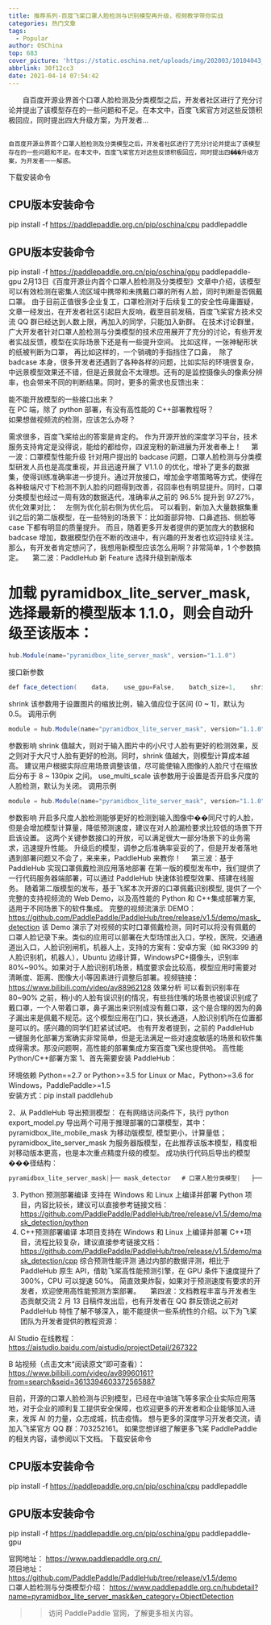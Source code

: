 ```yaml
---
title: 推荐系列-百度飞桨口罩人脸检测与识别模型再升级，视频教学带你实战
categories: 热门文章
tags:
  - Popular
author: OSChina
top: 683
cover_picture: 'https://static.oschina.net/uploads/img/202003/10104043_DQyU.jpeg'
abbrlink: 30f12cc3
date: 2021-04-14 07:54:42
---
```


&emsp;&emsp;自百度开源业界首个口罩人脸检测及分类模型之后，开发者社区进行了充分讨论并提出了该模型存在的一些问题和不足。在本文中，百度飞桨官方对这些反馈积极回应，同时提出四大升级方案，为开发者...
<!-- more -->

                                                                                                                                                                                        自百度开源业界首个口罩人脸检测及分类模型之后，开发者社区进行了充分讨论并提出了该模型存在的一些问题和不足。在本文中，百度飞桨官方对这些反馈积极回应，同时提出四���升级方案，为开发者一一解惑。 
下载安装命令

## CPU版本安装命令
pip install -f https://paddlepaddle.org.cn/pip/oschina/cpu paddlepaddle

## GPU版本安装命令
pip install -f https://paddlepaddle.org.cn/pip/oschina/gpu paddlepaddle-gpu 
2月13日《百度开源业内首个口罩人脸检测及分类模型》文章中介绍，该模型可以有效检测在密集人流区域中携带和未携戴口罩的所有人脸，同时判断是否佩戴口罩。 
由于目前正值很多企业复工，口罩检测对于后续复工的安全性毋庸置疑，文章一经发出，在开发者社区引起巨大反响，截至目前发稿，百度飞桨官方技术交流 QQ 群已经达到人数上限，再加入的同学，只能加入新群。 
在技术讨论群里，广大开发者针对口罩人脸检测与分类模型的技术应用展开了充分的讨论，有些开发者实战反馈，模型在实际场景下还是有一些提升空间。 
比如这样，一张神秘形状的纸被判断为口罩， 
​ 
再比如这样的，一个销魂的手指挡住了口鼻， 
​ 
除了 badcase 本身，很多开发者还遇到了各种各样的问题，比如实际的环境很复杂，中远景模型效果还不错，但是近景就会不太理想。还有的是监控摄像头的像素分辨率，也会带来不同的判断结果。同时，更多的需求也反馈出来： 
 
  能不能开放模型的一些接口出来？  
  在 PC 端，除了 python 部署，有没有高性能的 C++部署教程呀？  
  如果想做视频流的检测，应该怎么办呀？  
 
需求很多，百度飞桨给出的答案是肯定的。 
作为开源开放的深度学习平台，技术服务支持肯定是没得说，能给的都给你，四波宠粉的新进展为开发者奉上！ 
  
  
第一波：口罩模型性能升级 
针对用户提出的 badcase 问题，口罩人脸检测与分类模型研发人员也是高度重视，并且迅速开展了 V1.1.0 的优化，增补了更多的数据集，使得训练准确率进一步提升。通过开放接口，增加金字塔策略等方式，使得在各种极端尺寸下检测不到人脸的问题得到改善，召回率也有明显提升。同时，口罩分类模型也经过一周有效的数据迭代，准确率从之前的 96.5% 提升到 97.27%，优化效果对比： 
​ 
​ 
​ 
左侧为优化前右侧为优化后。 
可以看到，新加入大量数据集重训之后的第二版模型，在一些特别的场景下：比如面部异物、口鼻遮挡、侧脸等 case 下都有明显的质量提升。 
而且，随着更多开发者提供的更加庞大的数据和 badcase 增加，数据模型仍在不断的改进中，有兴趣的开发者也欢迎持续关注。 
那么，有开发者肯定想问了，我想用新模型应该怎么用啊？非常简单，1 个参数搞定。 
  
  
第二波：PaddleHub 新 Feature 
选择升级到新版本 
# 加载 pyramidbox_lite_server_mask, 选择最新的模型版本 1.1.0，则会自动升级至该版本： 
 
  ```java 
  hub.Module(name="pyramidbox_lite_server_mask", version="1.1.0")

  ```  
 
接口新参数 
 
  ```java 
  def face_detection(    data,    use_gpu=False,    batch_size=1,    shrink=0.5,    use_multi_scale=False)

  ```  
 
shrink 
该参数用于设置图片的缩放比例，输入值应位于区间 (0 ~ 1]，默认为 0.5。 
调用示例 
 
  ```java 
  module = hub.Module(name="pyramidbox_lite_server_mask", version="1.1.0")input_data = {"image":["/PATH/TO/IMAGE"]}module.face_detection(data=input_data, shrink=0.2)

  ```  
 
参数影响 
shrink 值越大，则对于输入图片中的小尺寸人脸有更好的检测效果，反之则对于大尺寸人脸有更好的检测。同时，shrink 值越大，则模型计算成本越高。 
建议用户根据实际应用场景调整该值，尽可能使输入图像的人脸尺寸在缩放后分布于 8 ~ 130pix 之间。 
use_multi_scale 
该参数用于设置是否开启多尺度的人脸检测，默认为关闭。 
调用示例 
 
  ```java 
  module = hub.Module(name="pyramidbox_lite_server_mask", version="1.1.0")input_data = {"image":["/PATH/TO/IMAGE"]}module.face_detection(data=input_data, use_multi_scale=True)

  ```  
 
参数影响 
开启多尺度人脸检测能够更好的检测到输入图像中��同尺寸的人脸，但是会增加模型计算量，降低预测速度，建议在对人脸漏检要求比较低的场景下开启该设置。 
这两个关键参数接口的开放，可以满足很大一部分场景下的业务需求，迅速提升性能。 
升级后的模型，调参之后准确率妥妥的了，但是开发者落地遇到部署问题又不会了，来来来，PaddleHub 来教你！ 
  
  
第三波：基于 PaddleHub 实现口罩佩戴检测应用落地部署 
在第一版的模型发布中，我们提供了一行代码服务器端部署，可以通过 PaddleHub 快速体验模型效果、搭建在线服务。 
随着第二版模型的发布，基于飞桨本次开源的口罩佩戴识别模型, 提供了一个完整的支持视频流的 Web Demo，以及高性能的 Python 和 C++集成部署方案, 适用于不同场景下的软件集成。 
完整的视频流演示 DEMO：https://github.com/PaddlePaddle/PaddleHub/tree/release/v1.5/demo/mask_detection 
该 Demo 演示了对视频的实时口罩佩戴检测，同时可以将没有佩戴的口罩人脸记录下来。类似的应用可以部署在大型场馆出入口，学校，医院，交通通道出入口，人脸识别闸机，机器人上，支持的方案有：安卓方案（如 RK3399 的人脸识别机，机器人），Ubuntu 边缘计算，WindowsPC+摄像头，识别率 80%~90%。如果对于人脸识别机场景，精度要求会比较高，模型应用时需要对清晰度、距离、图像大小等因素进行调整后部署。 
​ 
视频链接： 
https://www.bilibili.com/video/av88962128 
效果分析 
可以看到识别率在 80~90% 之前，稍小的人脸有误识别的情况，有些挡住嘴的场景也被误识别成了戴口罩，一个人带着口罩，鼻子漏出来识别成没有戴口罩，这个是合理的因为的鼻子漏出来是佩戴不规范。这个模型应用在门口，狭长通道，人脸识别机所在位置都是可以的。 
​ 
感兴趣的同学们赶紧试试吧。 
也有开发者提到，之前的 PaddleHub 一键服务化部署方案确实非常简单，但是无法满足一些对速度敏感的场景和软件集成得需求。那没问题啊，高性能的部署集成方案百度飞桨也提供哈。 
高性能 Python/C++部署方案 
1、首先需要安装 PaddleHub： 
 
  环境依赖 Python==2.7 or Python>=3.5 for Linux or Mac，Python>=3.6 for Windows，PaddlePaddle>=1.5  
  安装方式：pip install paddlehub  
 
2、从 PaddleHub 导出预测模型： 
在有网络访问条件下，执行 python export_model.py 导出两个可用于推理部署的口罩模型，其中：pyramidbox_lite_mobile_mask 为移动版模型, 模型更小，计算量低；pyramidbox_lite_server_mask 为服务器版模型，在此推荐该版本模型，精度相对移动版本更高，也是本次重点精度升级的模型。 
成功执行代码后导出的模型���径结构： 
 
  ```java 
  pyramidbox_lite_server_mask|├── mask_detector   # 口罩人脸分类模型|   ├── __model__   # 模型文件│   └── __params__  # 参数文件|└── pyramidbox_lite # 口罩人脸检测模型    ├── __model__   # 模型文件    └── __params__  # 参数文件

  ```  
 
3. Python 预测部署编译 
支持在 Windows 和 Linux 上编译并部署 Python 项目，内容比较长，建议可以直接参考链接文档： 
https://github.com/PaddlePaddle/PaddleHub/tree/release/v1.5/demo/mask_detection/python 
4. C++预测部署编译 
本项目支持在 Windows 和 Linux 上编译并部署 C++项目，流程比较复杂，建议直接参考链接文档： 
https://github.com/PaddlePaddle/PaddleHub/tree/release/v1.5/demo/mask_detection/cpp 
综合预测性能评测 
通过内部的数据评测，相比于 PaddleHub 原生 API，借助飞桨高性能预测引擎，在 GPU 条件下速度提升了 300%，CPU 可以提速 50%。 
简直效果炸裂，如果对于预测速度有要求的开发者，欢迎使用高性能预测方案部署。 
  
  
第四波：文档教程丰富与开发者生态贡献交流 
2 月 13 日稿件发出后，也有开发者在 QQ 群反馈说之前对 PaddleHub 特性了解不够深入，能不能提供一些系统性的介绍。以下为飞桨团队为开发者提供的教程资源： 
 
  AI Studio 在线教程： https://aistudio.baidu.com/aistudio/projectDetail/267322  
 
 
  B 站视频（点击文末“阅读原文”即可查看）： https://www.bilibili.com/video/av89960161?from=search&seid=3613394603372565887  
 
​ 
目前，开源的口罩人脸检测与识别模型，已经在中油瑞飞等多家企业实际应用落地，对于企业的顺利复工提供安全保障，也欢迎更多的开发者和企业能够加入进来，发挥 AI 的力量，众志成城，抗击疫情。 
想与更多的深度学习开发者交流，请加入飞桨官方 QQ 群：703252161。 
如果您想详细了解更多飞桨 PaddlePaddle 的相关内容，请参阅以下文档。 
下载安装命令

## CPU版本安装命令
pip install -f https://paddlepaddle.org.cn/pip/oschina/cpu paddlepaddle

## GPU版本安装命令
pip install -f https://paddlepaddle.org.cn/pip/oschina/gpu paddlepaddle-gpu 
 
  官网地址： https://www.paddlepaddle.org.cn/   
  项目地址： https://github.com/PaddlePaddle/PaddleHub/tree/release/v1.5/demo  
  口罩人脸检测与分类模型介绍： https://www.paddlepaddle.org.cn/hubdetail?name=pyramidbox_lite_server_mask&en_category=ObjectDetection  
 
 
>> 访问 PaddlePaddle 官网，了解更多相关内容。
                                        